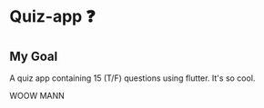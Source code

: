 
# Quiz-app ❓

## My Goal
A quiz app containing 15 (T/F) questions using flutter.
It's so cool.


WOOW MANN
